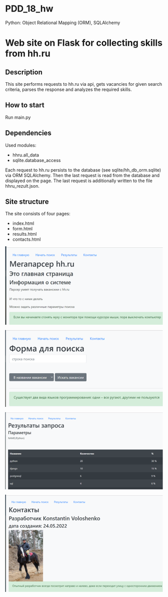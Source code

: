 # PDD_18_hw
Python: Object Relational Mapping (ORM), SQLAlchemy
# Web site on Flask for collecting skills from hh.ru
## Description
This site performs requests to hh.ru via api, gets vacancies for given search criteria, parses the response and analyzes the required skills.
## How to start
Run main.py
## Dependencies
Used modules: 
* hhru.all_data
* sqlite.database_access
    
Each request to hh.ru persists to the database (see sqlite/hh_db_orm.sqlite) via ORM SQLAlchemy.
Then the last request is read from the database and displayed on the page.
The last request is additionally written to the file hhru_rezult.json.

## Site structure
The site consists of four pages:
* index.html
* form.html
* results.html
* contacts.html

![img.png](img.png)

![img_1.png](img_1.png)

![img_2.png](img_2.png)

![img_3.png](img_3.png)

